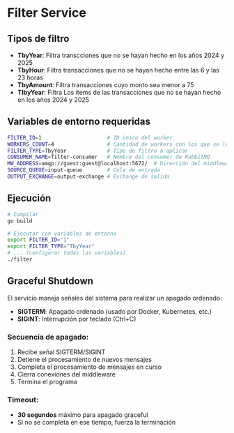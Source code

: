 # Filter Service

## Tipos de filtro

- **TbyYear**: Filtra transcciones que no se hayan hecho en los años 2024 y 2025
- **TbyHour**: Filtra transacciones que no se hayan hecho entre las 6 y las 23 horas
- **TbyAmount**: Filtra transacciones cuyo monto sea menor a 75
- **TIbyYear**: Filtra Los items de las transacciones que no se hayan hecho en los años 2024 y 2025

## Variables de entorno requeridas

```bash
FILTER_ID=1                     # ID único del worker
WORKERS_COUNT=4                 # Cantidad de workers con los que se levanto este servicio.
FILTER_TYPE=TbyYear             # Tipo de filtro a aplicar
CONSUMER_NAME=filter-consumer   # Nombre del consumer de RabbitMQ
MW_ADDRESS=amqp://guest:guest@localhost:5672/  # Dirección del middleware
SOURCE_QUEUE=input-queue        # Cola de entrada
OUTPUT_EXCHANGE=output-exchange # Exchange de salida
```

## Ejecución

```bash
# Compilar
go build

# Ejecutar con variables de entorno
export FILTER_ID="1"
export FILTER_TYPE="TbyYear"
# ... (configurar todas las variables)
./filter
```

## Graceful Shutdown

El servicio maneja señales del sistema para realizar un apagado ordenado:

- **SIGTERM**: Apagado ordenado (usado por Docker, Kubernetes, etc.)
- **SIGINT**: Interrupción por teclado (Ctrl+C)

### Secuencia de apagado:

1. Recibe señal SIGTERM/SIGINT
2. Detiene el procesamiento de nuevos mensajes
3. Completa el procesamiento de mensajes en curso
4. Cierra conexiones del middleware
5. Termina el programa

### Timeout:

- **30 segundos** máximo para apagado graceful
- Si no se completa en ese tiempo, fuerza la terminación

